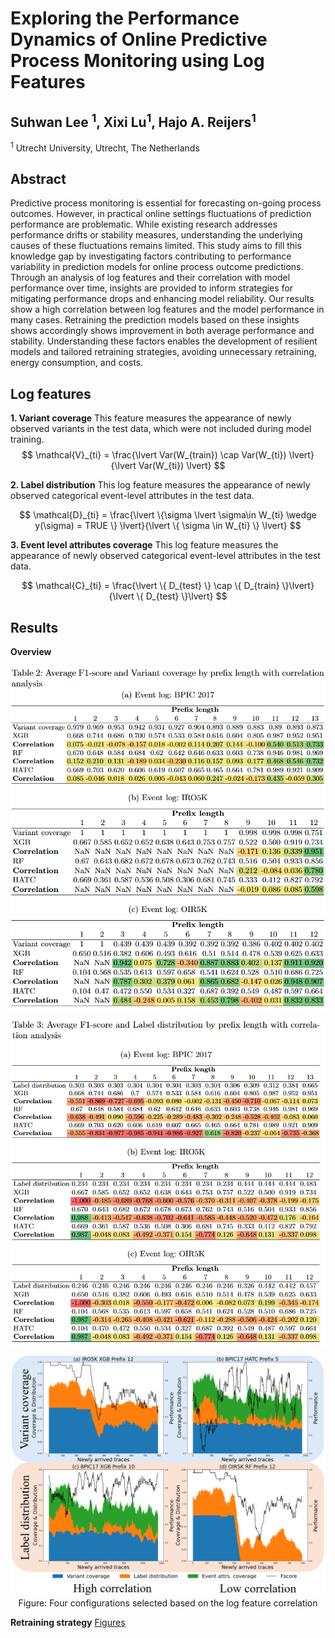# Exploring the Performance Dynamics of Online Predictive Process Monitoring using Log Features
## Suhwan Lee <sup>1</sup>, Xixi Lu<sup>1</sup>, Hajo A. Reijers<sup>1</sup>

<sup>1</sup> Utrecht University, Utrecht, The Netherlands

## Abstract
Predictive process monitoring is essential for forecasting on-going process outcomes. However, in practical online settings fluctuations of prediction performance are problematic. While existing research addresses performance drifts or stability measures, understanding the underlying causes of these fluctuations remains limited. This study aims to fill this knowledge gap by investigating factors contributing to performance variability in prediction models for online process outcome predictions. Through an analysis of log features and their correlation with model performance over time, insights are provided to inform strategies for mitigating performance drops and enhancing model reliability. Our results show a high correlation between log features and the model performance in many cases. Retraining the prediction models based on these insights shows accordingly shows improvement in both average performance and stability. Understanding these factors enables the development of resilient models and tailored retraining strategies, avoiding unnecessary retraining, energy consumption, and costs.


## Log features
__1. Variant coverage__
This feature measures the appearance of newly observed variants in the test data, which were not included during model training. 
$$
\mathcal{V}_{ti} = \frac{\lvert Var(W_{train}) \cap Var(W_{ti}) \lvert}{\lvert Var(W_{ti}) \lvert}
$$

__2. Label distribution__
This log feature measures the appearance of newly observed categorical event-level attributes in the test data.

$$
\mathcal{D}_{ti} = \frac{\lvert \{\sigma \lvert \sigma\in W_{ti} \wedge y(\sigma) = TRUE \} \lvert}{\lvert \{ \sigma \in W_{ti} \} \lvert}
$$


__3. Event level attributes coverage__
This log feature measures the appearance of newly observed categorical event-level attributes in the test data.

$$  
\mathcal{C}_{ti} = \frac{\lvert \{ D_{test} \} \cap \{ D_{train} \}\lvert}{\lvert \{ D_{test} \}\lvert}
$$

## Results
__Overview__
<p align="center">
    <img src="./readme_img/result_table2.png" style="margin: 0px 0px 10px 0px">
    <img src="./readme_img/result_table3.png"  style="margin: 0px 0px 10px 0px">
    <img src="./readme_img/result_correlation.png">
    Figure: Four configurations selected based on the log feature correlation
</p>



__Retraining strategy__
[Figures](./train_once_vs_retraining.md "Comparing performance from train once vs retraining")